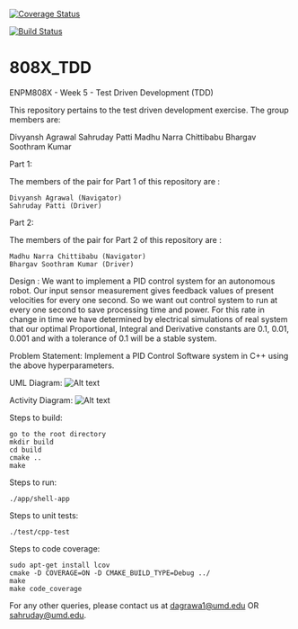 [![Coverage Status](https://coveralls.io/repos/github/Bhargav-Soothram/808X_TDD/badge.svg?branch=main)](https://coveralls.io/github/Bhargav-Soothram/808X_TDD?branch=main)

[![Build Status](https://app.travis-ci.com/Bhargav-Soothram/808X_TDD.svg?branch=main)](https://app.travis-ci.com/Bhargav-Soothram/808X_TDD)
# 808X_TDD

ENPM808X - Week 5 - Test Driven Development (TDD)

This repository pertains to the test driven development exercise. The group members are:

Divyansh Agrawal
Sahruday Patti
Madhu Narra Chittibabu
Bhargav Soothram Kumar

Part 1:

The members of the pair for Part 1 of this repository are :

	Divyansh Agrawal (Navigator)
	Sahruday Patti (Driver)

Part 2:

The members of the pair for Part 2 of this repository are :

	Madhu Narra Chittibabu (Navigator)
	Bhargav Soothram Kumar (Driver)
	
Design : We want to implement a PID control system for an autonomous robot. Our input sensor measurement gives feedback values of present velocities for every one second. So we want out control system to run at every one second to save processing time and power. For this rate in change in time we have determined by electrical simulations of real system that our optimal Proportional, Integral and Derivative constants are 0.1, 0.01, 0.001 and with a tolerance of 0.1 will be a stable system. 

Problem Statement: Implement a PID Control Software system in C++ using the above hyperparameters.  

UML Diagram:
![Alt text](https://github.com/saahu27/808X_TDD/blob/main/UML%20and%20Activity/UML.PNG?raw=true "Title")

Activity Diagram:
![Alt text](https://github.com/saahu27/808X_TDD/blob/main/UML%20and%20Activity/Activity_diag.png?raw=true "Title")

Steps to build:

	go to the root directory
	mkdir build
	cd build
	cmake ..
	make

Steps to run:

	./app/shell-app

Steps to unit tests:

	./test/cpp-test 

Steps to code coverage:

	sudo apt-get install lcov
	cmake -D COVERAGE=ON -D CMAKE_BUILD_TYPE=Debug ../
	make
	make code_coverage

For any other queries, please contact us at dagrawa1@umd.edu OR sahruday@umd.edu. 
